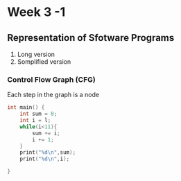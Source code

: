# Week 3 -1
## Representation of Sfotware Programs
1. Long version  
2. Somplified version   
### Control Flow Graph (CFG) 
Each step in the graph is a node
``` C
int main() {
    int sum = 0;
    int i = l;
    while(i<11){
        sum += i;
        i += 1;
    }
    print("%d\n",sum);
    print("%d\n",i);

}
```



